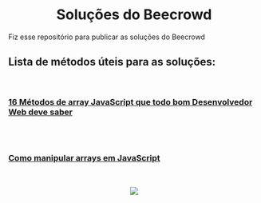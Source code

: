<h1 align="center"> Soluções do Beecrowd </h1>

<p align="justify">Fiz esse repositório para publicar as soluções do Beecrowd
<br>
</p>

<p align="justify">
<h2>Lista de métodos úteis para as soluções: </h2>
<br>
<h3>
<a href="https://terminalroot.com.br/2021/09/16-metodos-de-array-javascript-que-todo-bom-desenvolvedor-web-deve-saber.html">
16 Métodos de array JavaScript que todo bom Desenvolvedor Web deve saber</a>
                                                 
<br><br>

<a href="https://www.freecodecamp.org/portuguese/news/como-manipular-arrays-em-javascript/amp/">Como manipular arrays em JavaScript</a>
</h3><br>

</p>

<p align="center">
<img src="http://img.shields.io/static/v1?label=STATUS&message=EM%20DESENVOLVIMENTO&color=GREEN&style=for-the-badge"/>
</p>
